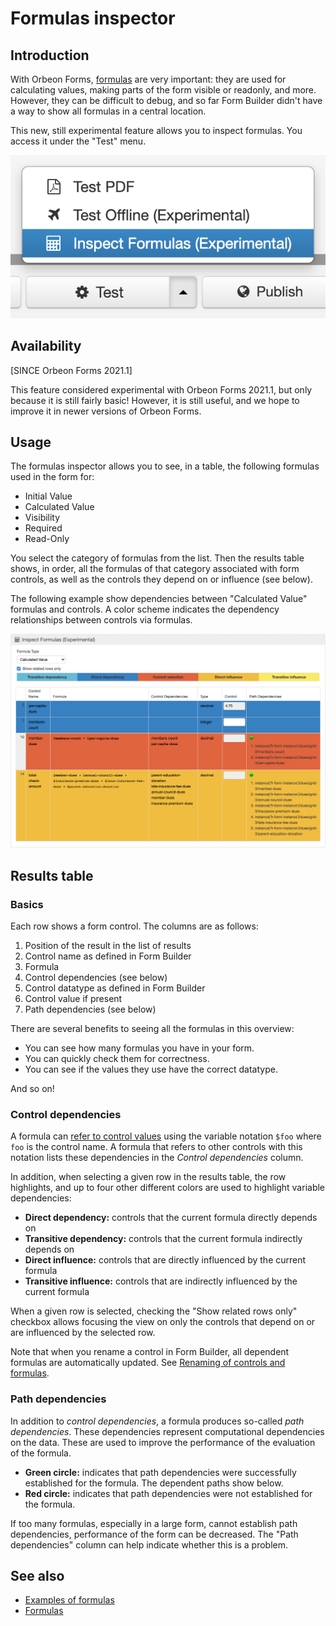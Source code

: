 # Formulas inspector

## Introduction

With Orbeon Forms, [formulas](formulas.md) are very important: they are used for calculating values, making parts of the form visible or readonly, and more. However, they can be difficult to debug, and so far Form Builder didn't have a way to show all formulas in a central location.

This new, still experimental feature allows you to inspect formulas. You access it under the "Test" menu.

![The "Inspect Formulas" button](/form-builder/images/inspect-formulas-button.png)

## Availability

[SINCE Orbeon Forms 2021.1]

This feature considered experimental with Orbeon Forms 2021.1, but only because it is still fairly basic! However, it is still useful, and we hope to improve it in newer versions of Orbeon Forms.

## Usage

The formulas inspector allows you to see, in a table, the following formulas used in the form for:

- Initial Value
- Calculated Value
- Visibility
- Required
- Read-Only

You select the category of formulas from the list. Then the results table shows, in order, all the formulas of that category associated with form controls, as well as the controls they depend on or influence (see below).

The following example show dependencies between "Calculated Value" formulas and controls. A color scheme indicates the dependency relationships between controls via formulas.

![Example showing "Calculated Value" dependencies](/form-builder/images/inspect-formulas-example.png)

## Results table

### Basics

Each row shows a form control. The columns are as follows:

1. Position of the result in the list of results
2. Control name as defined in Form Builder
3. Formula
4. Control dependencies (see below)
5. Control datatype as defined in Form Builder
6. Control value if present
7. Path dependencies (see below)

There are several benefits to seeing all the formulas in this overview:

- You can see how many formulas you have in your form.
- You can quickly check them for correctness.
- You can see if the values they use have the correct datatype.

And so on! 

### Control dependencies

A formula can [refer to control values](formulas.md#referring-to-control-values-from-formulas) using the variable notation `$foo` where `foo` is the control name. A formula that refers to other controls with this notation lists these dependencies in the *Control dependencies* column.

In addition, when selecting a given row in the results table, the row highlights, and up to four other different colors are used to highlight variable dependencies:

- __Direct dependency:__ controls that the current formula directly depends on 
- __Transitive dependency:__ controls that the current formula indirectly depends on 
- __Direct influence:__ controls that are directly influenced by the current formula
- __Transitive influence:__ controls that are indirectly influenced by the current formula 

When a given row is selected, checking the "Show related rows only" checkbox allows focusing the view on only the controls that depend on or are influenced by the selected row.

Note that when you rename a control in Form Builder, all dependent formulas are automatically updated. See [Renaming of controls and formulas](/form-runner/feature/automatic-calculations-dependencies.md#renaming-of-controls-and-formulas).

### Path dependencies

In addition to *control dependencies*, a formula produces so-called *path dependencies*. These dependencies represent computational dependencies on the data. These are used to improve the performance of the evaluation of the formula.

- __Green circle:__ indicates that path dependencies were successfully established for the formula. The dependent paths show below.
- __Red circle:__ indicates that path dependencies were not established for the formula. 

If too many formulas, especially in a large form, cannot establish path dependencies, performance of the form can be decreased. The "Path dependencies" column can help indicate whether this is a problem.  

## See also

- [Examples of formulas](formulas-examples.md)
- [Formulas](formulas.md)